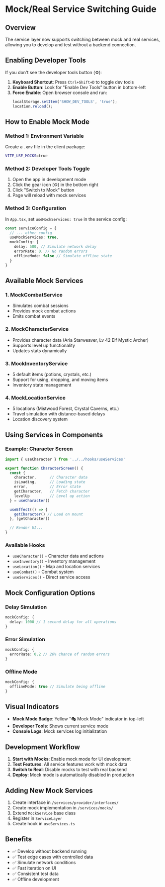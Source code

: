 # Mock/Real Service Switching Guide

## Overview

The service layer now supports switching between mock and real services, allowing you to develop and test without a backend connection.

## Enabling Developer Tools

If you don't see the developer tools button (⚙️):

1. **Keyboard Shortcut**: Press `Ctrl+Shift+D` to toggle dev tools
2. **Enable Button**: Look for "Enable Dev Tools" button in bottom-left
3. **Force Enable**: Open browser console and run:
   ```javascript
   localStorage.setItem('SHOW_DEV_TOOLS', 'true');
   location.reload();
   ```

## How to Enable Mock Mode

### Method 1: Environment Variable
Create a `.env` file in the client package:
```bash
VITE_USE_MOCKS=true
```

### Method 2: Developer Tools Toggle
1. Open the app in development mode
2. Click the gear icon (⚙️) in the bottom right
3. Click "Switch to Mock" button
4. Page will reload with mock services

### Method 3: Configuration
In `App.tsx`, set `useMockServices: true` in the service config:
```typescript
const serviceConfig = {
  // ... other config
  useMockServices: true,
  mockConfig: {
    delay: 500, // Simulate network delay
    errorRate: 0, // No random errors
    offlineMode: false // Simulate offline state
  }
}
```

## Available Mock Services

### 1. MockCombatService
- Simulates combat sessions
- Provides mock combat actions
- Emits combat events

### 2. MockCharacterService
- Provides character data (Aria Starweaver, Lv 42 Elf Mystic Archer)
- Supports level up functionality
- Updates stats dynamically

### 3. MockInventoryService
- 5 default items (potions, crystals, etc.)
- Support for using, dropping, and moving items
- Inventory state management

### 4. MockLocationService
- 5 locations (Mistwood Forest, Crystal Caverns, etc.)
- Travel simulation with distance-based delays
- Location discovery system

## Using Services in Components

### Example: Character Screen
```typescript
import { useCharacter } from '../../hooks/useServices'

export function CharacterScreen() {
  const { 
    character,      // Character data
    isLoading,      // Loading state
    error,          // Error state
    getCharacter,   // Fetch character
    levelUp         // Level up action
  } = useCharacter()

  useEffect(() => {
    getCharacter() // Load on mount
  }, [getCharacter])

  // Render UI...
}
```

### Available Hooks
- `useCharacter()` - Character data and actions
- `useInventory()` - Inventory management
- `useLocation()` - Map and location services
- `useCombat()` - Combat system
- `useServices()` - Direct service access

## Mock Configuration Options

### Delay Simulation
```typescript
mockConfig: {
  delay: 1000 // 1 second delay for all operations
}
```

### Error Simulation
```typescript
mockConfig: {
  errorRate: 0.2 // 20% chance of random errors
}
```

### Offline Mode
```typescript
mockConfig: {
  offlineMode: true // Simulate being offline
}
```

## Visual Indicators

- **Mock Mode Badge**: Yellow "🎭 Mock Mode" indicator in top-left
- **Developer Tools**: Shows current service mode
- **Console Logs**: Mock services log initialization

## Development Workflow

1. **Start with Mocks**: Enable mock mode for UI development
2. **Test Features**: All service features work with mock data
3. **Switch to Real**: Disable mocks to test with real backend
4. **Deploy**: Mock mode is automatically disabled in production

## Adding New Mock Services

1. Create interface in `/services/provider/interfaces/`
2. Create mock implementation in `/services/mocks/`
3. Extend `MockService` base class
4. Register in `ServiceLayer`
5. Create hook in `useServices.ts`

## Benefits

- ✅ Develop without backend running
- ✅ Test edge cases with controlled data
- ✅ Simulate network conditions
- ✅ Fast iteration on UI
- ✅ Consistent test data
- ✅ Offline development